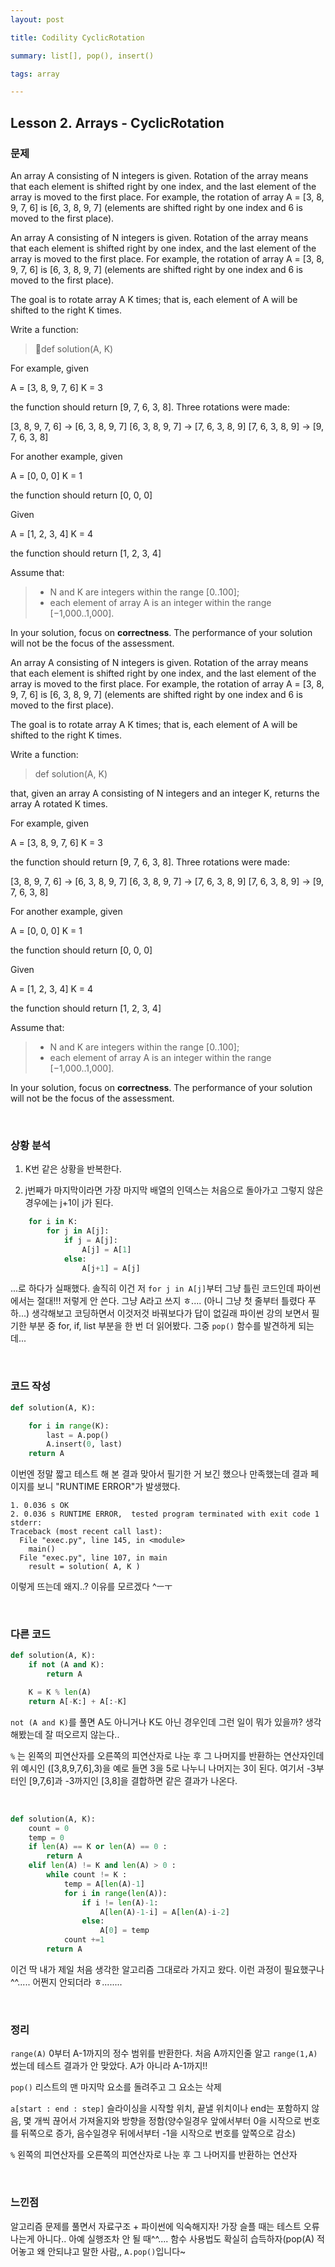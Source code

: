 ```yaml
---
layout: post

title: Codility CyclicRotation

summary: list[], pop(), insert()

tags: array

---
```


## Lesson 2. Arrays - CyclicRotation

### 문제

An array A consisting of N integers is given. Rotation of the array means that each element is shifted right by one index, and the last element of the array is moved to the first place. For example, the rotation of array A = [3, 8, 9, 7, 6] is [6, 3, 8, 9, 7] (elements are shifted right by one index and 6 is moved to the first place).

An array A consisting of N integers is given. Rotation of the array means that each element is shifted right by one index, and the last element of the array is moved to the first place. For example, the rotation of array A = [3, 8, 9, 7, 6] is [6, 3, 8, 9, 7] (elements are shifted right by one index and 6 is moved to the first place).

The goal is to rotate array A K times; that is, each element of A will be shifted to the right K times.

Write a function:

> def solution(A, K)

For example, given

A = [3, 8, 9, 7, 6]
 K = 3

the function should return [9, 7, 6, 3, 8]. Three rotations were made:

[3, 8, 9, 7, 6] -> [6, 3, 8, 9, 7]
 [6, 3, 8, 9, 7] -> [7, 6, 3, 8, 9]
 [7, 6, 3, 8, 9] -> [9, 7, 6, 3, 8]

For another example, given

A = [0, 0, 0]
 K = 1

the function should return [0, 0, 0]

Given

A = [1, 2, 3, 4]
 K = 4

the function should return [1, 2, 3, 4]

Assume that:

> - N and K are integers within the range [0..100];
> - each element of array A is an integer within the range [−1,000..1,000].

In your solution, focus on ****correctness****. The performance of your solution will not be the focus of the assessment.

An array A consisting of N integers is given. Rotation of the array means that each element is shifted right by one index, and the last element of the array is moved to the first place. For example, the rotation of array A = [3, 8, 9, 7, 6] is [6, 3, 8, 9, 7] (elements are shifted right by one index and 6 is moved to the first place).

The goal is to rotate array A K times; that is, each element of A will be shifted to the right K times.

Write a function:

> def solution(A, K)

that, given an array A consisting of N integers and an integer K, returns the array A rotated K times.

For example, given

A = [3, 8, 9, 7, 6]
 K = 3

the function should return [9, 7, 6, 3, 8]. Three rotations were made:

[3, 8, 9, 7, 6] -> [6, 3, 8, 9, 7]
 [6, 3, 8, 9, 7] -> [7, 6, 3, 8, 9]
 [7, 6, 3, 8, 9] -> [9, 7, 6, 3, 8]

For another example, given

A = [0, 0, 0]
 K = 1

the function should return [0, 0, 0]

Given

A = [1, 2, 3, 4]
 K = 4

the function should return [1, 2, 3, 4]

Assume that:

> - N and K are integers within the range [0..100];
> - each element of array A is an integer within the range [−1,000..1,000].

In your solution, focus on ****correctness****. The performance of your solution will not be the focus of the assessment.

<br/>

### 상황 분석

1. K번 같은 상황을 반복한다.

2. j번째가 마지막이라면 가장 마지막 배열의 인덱스는 처음으로 돌아가고 그렇지 않은 경우에는 j+1이 j가 된다.

```python
    for i in K:
        for j in A[j]:
            if j = A[j]:
                A[j] = A[1]
            else:
                A[j+1] = A[j]
```

...로 하다가 실패했다. 솔직히 이건 저 `for j in A[j]`부터 그냥 틀린 코드인데 파이썬에서는 절대!!! 저렇게 안 쓴다. 그냥 A라고 쓰지 ㅎ.... (아니 그냥 첫 줄부터 틀렸다 푸하...) 생각해보고 코딩하면서 이것저것 바꿔보다가 답이 없길래 파이썬 강의 보면서 필기한 부분 중 for, if, list 부분을 한 번 더 읽어봤다. 그중 `pop()` 함수를 발견하게 되는데...

<br/>

### 코드 작성

```python
def solution(A, K):

    for i in range(K):
        last = A.pop()
        A.insert(0, last)
    return A
```

이번엔 정말 짧고 테스트 해 본 결과 맞아서 필기한 거 보긴 했으나 만족했는데 결과 페이지를 보니 "RUNTIME ERROR"가 발생했다. 

```
1. 0.036 s OK
2. 0.036 s RUNTIME ERROR,  tested program terminated with exit code 1
stderr:
Traceback (most recent call last):
  File "exec.py", line 145, in <module>
    main()
  File "exec.py", line 107, in main
    result = solution( A, K )
```

이렇게 뜨는데 왜지..? 이유를 모르겠다 ^ㅡㅜ

<br/>

### 다른 코드

```python
def solution(A, K):
    if not (A and K):
        return A

    K = K % len(A)
    return A[-K:] + A[:-K]
```

`not (A and K)`를 풀면 A도 아니거나 K도 아닌 경우인데 그런 일이 뭐가 있을까? 생각해봤는데 잘 떠오르지 않는다..

`%` 는 왼쪽의 피연산자를 오른쪽의 피연산자로 나눈 후 그 나머지를 반환하는 연산자인데 위 예시인 ([3,8,9,7,6],3)을 예로 들면 3을 5로 나누니 나머지는 3이 된다. 여기서 -3부터인 [9,7,6]과 -3까지인 [3,8]을 결합하면 같은 결과가 나온다.

<br/>

```python
def solution(A, K):
    count = 0
    temp = 0
    if len(A) == K or len(A) == 0 :
        return A
    elif len(A) != K and len(A) > 0 :
        while count != K :
            temp = A[len(A)-1]
            for i in range(len(A)):
                if i != len(A)-1:
                    A[len(A)-1-i] = A[len(A)-i-2]
                else:
                    A[0] = temp
            count +=1
        return A
```

이건 딱 내가 제일 처음 생각한 알고리즘 그대로라 가지고 왔다. 이런 과정이 필요했구나 ^^..... 어쩐지 안되더라 ㅎ........

<br/>

### 정리

`range(A)`  0부터 A-1까지의 정수 범위를 반환한다. 처음 A까지인줄 알고 `range(1,A)` 썼는데 테스트 결과가 안 맞았다. A가 아니라 A-1까지!!

`pop()`  리스트의 맨 마지막 요소를 돌려주고 그 요소는 삭제

`a[start : end : step]` 슬라이싱을 시작할 위치, 끝낼 위치이나 end는 포함하지 않음, 몇 개씩 끊어서 가져올지와 방향을 정함(양수일경우 앞에서부터 0을 시작으로 번호를 뒤쪽으로 증가, 음수일경우 뒤에서부터 -1을 시작으로 번호를 앞쪽으로 감소)

`%` 왼쪽의 피연산자를 오른쪽의 피연산자로 나눈 후 그 나머지를 반환하는 연산자

<br/>

### 느낀점

알고리즘 문제를 풀면서 자료구조 + 파이썬에 익숙해지자! 가장 슬플 때는 테스트 오류나는게 아니다.. 아예 실행조차 안 될 때^^.... 함수 사용법도 확실히 습득하자(pop(A) 적어놓고 왜 안되냐고 말한 사람,, `A.pop()`입니다~
